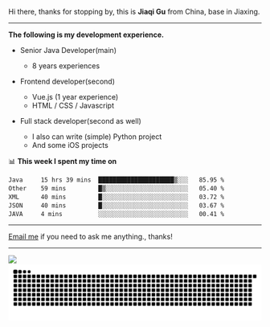 Hi there, thanks for stopping by, this is **Jiaqi Gu** from China, base in Jiaxing.

---

**The following is my development experience.**

- Senior Java Developer(main)
  - 8 years experiences

- Frontend developer(second)
  - Vue.js (1 year experience)
  - HTML / CSS / Javascript
  
- Full stack developer(second as well)
  - I also can write (simple) Python project
  - And some iOS projects

📊 **This week I spent my time on**
<!--START_SECTION:waka-->

```txt
Java     15 hrs 39 mins  █████████████████████▒░░░   85.95 %
Other    59 mins         █▒░░░░░░░░░░░░░░░░░░░░░░░   05.40 %
XML      40 mins         █░░░░░░░░░░░░░░░░░░░░░░░░   03.72 %
JSON     40 mins         █░░░░░░░░░░░░░░░░░░░░░░░░   03.67 %
JAVA     4 mins          ░░░░░░░░░░░░░░░░░░░░░░░░░   00.41 %
```

<!--END_SECTION:waka-->

---

[Email me](mailto:htk2klwgr@mozmail.com?subject=Hiring_from_GitHub) if you need to ask me anything., thanks!

---

![]( https://visitor-badge.glitch.me/badge?page_id=githubgujiaqi)
![]( https://github.com/droid-Q/droid-Q/raw/output/github-contribution-grid-snake.svg#gh-dark-mode-only)
